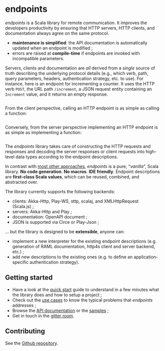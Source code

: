 endpoints
=========

*endpoints* is a Scala library for remote communication. It improves the developers productivity by ensuring
that HTTP servers, HTTP clients, and documentation always agree on the same protocol.

- **maintenance is simplified**: the API documentation is automatically updated when an endpoint is modified ;
- errors are raised at **compile-time** if endpoints are invoked with incompatible parameters.

Servers, clients and documentation are *all* derived from a *single* source of truth describing the underlying
protocol details (e.g., which verb, path, query parameters, headers, authentication strategy, etc. to
use). For instance, here is an endpoint for incrementing a counter. It uses the HTTP verb `POST`, the URL path
`/increment`, a JSON request entity containing an `Increment` value, and it returns an empty response.

~~~ scala src=../../../../documentation/examples/quickstart/endpoints/src/main/scala/quickstart/CounterEndpoints.scala#endpoint-definition
~~~

From the client perspective, calling an HTTP endpoint is as simple as calling a function:

~~~ scala src=../../../../documentation/examples/quickstart/client/src/main/scala/quickstart/CounterClientFuture.scala#endpoint-invocation
~~~

Conversely, from the server perspective implementing an HTTP endpoint is as simple as implementing a function:

~~~ scala src=../../../../documentation/examples/quickstart/server/src/main/scala/quickstart/CounterServer.scala#endpoint-implementation
~~~

The *endpoints* library takes care of constructing the HTTP requests and responses and decoding the server
responses or client requests into high-level data types according to the endpoint descriptions.

In contrast with [most other approaches](comparison.md), *endpoints* is a pure, “*vanilla*”, Scala library.
**No code generation**. **No macros**. **IDE friendly**. Endpoint descriptions are **first-class Scala values**,
which can be reused, combined, and abstracted over.

The library currently supports the following backends:
- clients: Akka-Http, Play-WS, sttp, scalaj, and XMLHttpRequest (Scala.js) ;
- servers: Akka-Http and Play ;
- documentation: OpenAPI document ;
- JSON is supported via Circe or Play-Json ;

… but the library is designed to be **extensible**, anyone can:

- implement a new interpreter for the existing endpoint descriptions (e.g. generation of RAML
  documentation, http4s client and server backend, etc.) ;
- add new descriptions to the existing ones (e.g. to define an application-specific authentication
  strategy).

## Getting started

- Have a look at the [quick start](quick-start.md) guide to understand
  in a few minutes what the library does and how to setup a project ;
- Check out the [use cases](use-cases.md) to know the typical problems that *endpoints* addresses ;
- Browse the [API documentation](unchecked:/api/endpoints/index.html) or the
  [samples](https://github.com/julienrf/endpoints/tree/master/documentation/examples) ;
- Get in touch in the [gitter room](https://gitter.im/julienrf/endpoints).

## Contributing

See the [Github repository](https://github.com/julienrf/endpoints).